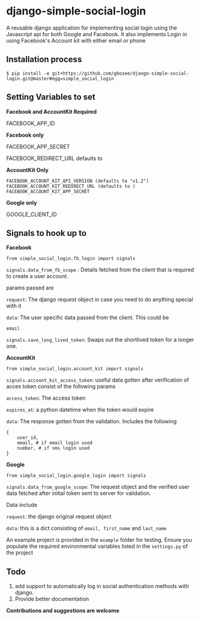 # django-simple-social-login
A reusable django application for implementing social login using the Javascript api for both Google and Facebook. It also implements Login in using Facebook's Account kit with either email or phone


## Installation process

```
$ pip install -e git+https://github.com/gbozee/django-simple-social-login.git@master#egg=simple_social_login
```


## Setting Variables to set

**Facebook and AccountKit Required**

FACEBOOK_APP_ID

**Facebook only**

FACEBOOK_APP_SECRET

FACEBOOK_REDIRECT_URL defaults to

**AccountKit Only**
```
FACEBOOK_ACCOUNT_KIT_API_VERSION (defaults to "v1.2")
FACEBOOK_ACCOUNT_KIT_REDIRECT_URL (defaults to )
FACEBOOK_ACCOUNT_KIT_APP_SECRET
```
**Google only**

GOOGLE_CLIENT_ID

## Signals to hook up to

**Facebook**
```
from simple_social_login.fb_login import signals

```
`signals.data_from_fb_scope` : Details fetched from the client that is required to create a user account. 

params passed are 

`request`: The django request object in case you need to do anything special with it

`data`: The user specific data passed from the client. This could be 
```
email
```

`signals.save_long_lived_token`: Swaps out the shortlived token for a longer one. 

**AccountKit**
```
from simple_social_login.account_kit import signals
```
`signals.account_kit_access_token`: useful data gotten after verification of acces token consist of the following params

`access_token`: The access token 

`expires_at`: a python datetime when the token would expire

`data`: The response gotten from the validation. Includes the following

```
{
    user_id,
    email, # if email login used
    number, # if sms login used
}
```

**Google**
```
from simple_social_login.google_login import signals
```
`signals.data_from_google_scope`: The request object and the verified user data fetched after initial token sent to server for validation.

Data include

`request`: the django original request object

`data`: this is a dict consisting of `email, first_name` and `last_name`

An example project is provided in the `example` folder for testing. Ensure you populate the required environmental variables listed in the `settings.py` of the project

## Todo
1. add support to automatically log in social authentication methods with django.
2. Provide better documentation


**Contributions and suggestions are welcome**

